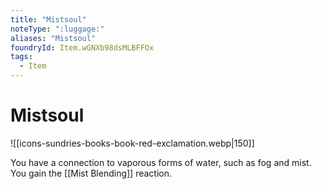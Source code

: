 ```yaml
---
title: "Mistsoul"
noteType: ":luggage:"
aliases: "Mistsoul"
foundryId: Item.wGNXb98dsMLBFFOx
tags:
  - Item
---
```


# Mistsoul
![[icons-sundries-books-book-red-exclamation.webp|150]]

You have a connection to vaporous forms of water, such as fog and mist. You gain the [[Mist Blending]] reaction.
